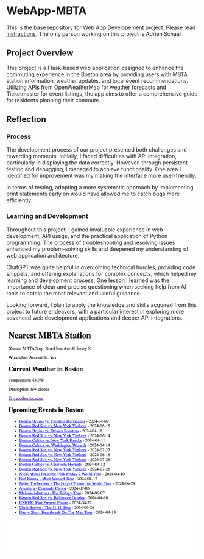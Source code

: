 # WebApp-MBTA
 This is the base repository for Web App Developement project. Please read [instructions](instructions.md). 
 The only person working on this project is Adrien Schaal

## Project Overview

This project is a Flask-based web application designed to enhance the commuting experience in the Boston area by providing users with MBTA station information, weather updates, and local event recommendations. Utilizing APIs from OpenWeatherMap for weather forecasts and Ticketmaster for event listings, the app aims to offer a comprehensive guide for residents planning their commute.

## Reflection

### Process

The development process of our project presented both challenges and rewarding moments. Initially, I faced difficulties with API integration, particularly in displaying the data correctly. However, through persistent testing and debugging, I managed to achieve functionality. One area I identified for improvement was my making the interface more user-friendly. 

In terms of testing, adopting a more systematic approach by implementing print statements early on would have allowed me to catch bugs more efficiently. 

### Learning and Development

Throughout this project, I gained invaluable experience in web development, API usage, and the practical application of Python programming. The process of troubleshooting and resolving issues enhanced my problem-solving skills and deepened my understanding of web application architecture.

ChatGPT was quite helpful in overcoming technical hurdles, providing code snippets, and offering explanations for complex concepts, which helped my learning and development process. One lesson I learned was the importance of clear and precise questioning when seeking help from AI tools to obtain the most relevant and useful guidance.

Looking forward, I plan to apply the knowledge and skills acquired from this project to future endeavors, with a particular interest in exploring more advanced web development applications and deeper API integrations.

![Project Screenshot](screenshot_1.png)